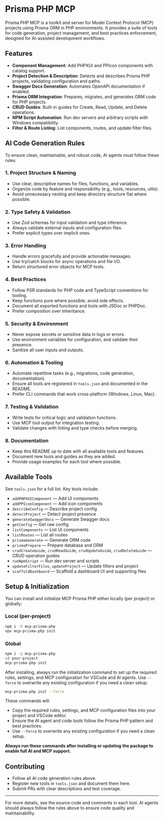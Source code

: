 # Prisma PHP MCP

Prisma PHP MCP is a toolkit and server for Model Context Protocol (MCP) projects using Prisma ORM in PHP environments. It provides a suite of tools for code generation, project management, and best practices enforcement, designed for AI-assisted development workflows.

## Features

- **Component Management**: Add PHPXUI and PPIcon components with catalog support.
- **Project Detection & Description**: Detects and describes Prisma PHP projects, validating configuration and paths.
- **Swagger Docs Generation**: Automates OpenAPI documentation if enabled.
- **Prisma ORM Integration**: Prepares, migrates, and generates ORM code for PHP projects.
- **CRUD Guides**: Built-in guides for Create, Read, Update, and Delete operations.
- **NPM Script Automation**: Run dev servers and arbitrary scripts with Windows compatibility.
- **Filter & Route Listing**: List components, routes, and update filter files.

## AI Code Generation Rules

To ensure clean, maintainable, and robust code, AI agents must follow these rules:

### 1. **Project Structure & Naming**

- Use clear, descriptive names for files, functions, and variables.
- Organize code by feature and responsibility (e.g., tools, resources, utils).
- Avoid unnecessary nesting and keep directory structure flat where possible.

### 2. **Type Safety & Validation**

- Use Zod schemas for input validation and type inference.
- Always validate external inputs and configuration files.
- Prefer explicit types over implicit ones.

### 3. **Error Handling**

- Handle errors gracefully and provide actionable messages.
- Use try/catch blocks for async operations and file I/O.
- Return structured error objects for MCP tools.

### 4. **Best Practices**

- Follow PSR standards for PHP code and TypeScript conventions for tooling.
- Keep functions pure where possible; avoid side effects.
- Document all exported functions and tools with JSDoc or PHPDoc.
- Prefer composition over inheritance.

### 5. **Security & Environment**

- Never expose secrets or sensitive data in logs or errors.
- Use environment variables for configuration, and validate their presence.
- Sanitize all user inputs and outputs.

### 6. **Automation & Tooling**

- Automate repetitive tasks (e.g., migrations, code generation, documentation).
- Ensure all tools are registered in `tools.json` and documented in the README.
- Prefer CLI commands that work cross-platform (Windows, Linux, Mac).

### 7. **Testing & Validation**

- Write tests for critical logic and validation functions.
- Use MCP tool output for integration testing.
- Validate changes with linting and type checks before merging.

### 8. **Documentation**

- Keep this README up to date with all available tools and features.
- Document new tools and guides as they are added.
- Provide usage examples for each tool where possible.

## Available Tools

See `tools.json` for a full list. Key tools include:

- `addPHPXUIComponent` — Add UI components
- `addPPIconComponent` — Add icon components
- `describeConfig` — Describe project config
- `detectProject` — Detect project presence
- `generateSwaggerDocs` — Generate Swagger docs
- `getConfig` — Get raw config
- `listComponents` — List UI components
- `listRoutes` — List all routes
- `prismaGenerate` — Generate ORM code
- `prismaPrepare` — Prepare database and ORM
- `crudCreateGuide`, `crudReadGuide`, `crudUpdateGuide`, `crudDeleteGuide` — CRUD operation guides
- `runNpmScript` — Run dev server and scripts
- `updateFilterFiles`, `updateProject` — Update filters and project
- `scaffoldDashboard` — Scaffold a dashboard UI and supporting files

## Setup & Initialization

You can install and initialize MCP Prisma PHP either locally (per project) or globally:

### Local (per-project)

```sh
npm i -D mcp-prisma-php
npx mcp-prisma-php init
```

### Global

```sh
npm i -g mcp-prisma-php
cd your-project
mcp-prisma-php init
```

After installing, always run the initialization command to set up the required rules, settings, and MCP configuration for VSCode and AI agents. Use `--force` to overwrite any existing configuration if you need a clean setup:

```sh
mcp-prisma-php init --force
```

These commands will:

- Copy the required rules, settings, and MCP configuration files into your project and VSCode editor.
- Ensure the AI agent and code tools follow the Prisma PHP pattern and best practices.
- Use `--force` to overwrite any existing configuration if you need a clean setup.

**Always run these commands after installing or updating the package to enable full AI and MCP support.**

## Contributing

- Follow all AI code generation rules above.
- Register new tools in `tools.json` and document them here.
- Submit PRs with clear descriptions and test coverage.

---

For more details, see the source code and comments in each tool. AI agents should always follow the rules above to ensure code quality and maintainability.
